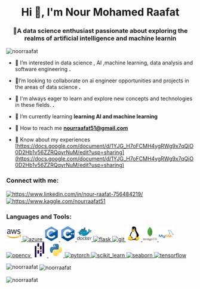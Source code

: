 <h1 align="center">Hi 👋, I'm Nour Mohamed Raafat</h1>
<h3 align="center">👀A data science enthusiast passionate about exploring the realms of artificial intelligence and machine learnin</h3>

<p align="left"> <img src="https://komarev.com/ghpvc/?username=noorraafat&label=Profile%20views&color=0e75b6&style=flat" alt="noorraafat" /> </p>

- 👀 I’m interested in data science , AI ,machine learning, data analysis and software engineering **.**

- 💼I’m looking to collaborate on ai engineer opportunities and projects in the areas of data science **.**

- 🧠 I'm always eager to learn and explore new concepts and technologies in these fields. **.**

- 🌱 I’m currently learning **learning AI and machine learning**

- 💌 How to reach me **nourraafat51@gmail.com**

- 📄 Know about my experiences [https://docs.google.com/document/d/1YJG_H7oFCMH4ygRWg9x7qQjO0D2Hb1v56ZZRQqyrNuM/edit?usp=sharing](https://docs.google.com/document/d/1YJG_H7oFCMH4ygRWg9x7qQjO0D2Hb1v56ZZRQqyrNuM/edit?usp=sharing)

<h3 align="left">Connect with me:</h3>
<p align="left">
<a href="https://www.linkedin.com/in/nour-raafat-756484219/" target="blank"><img align="center" src="https://raw.githubusercontent.com/rahuldkjain/github-profile-readme-generator/master/src/images/icons/Social/linked-in-alt.svg" alt="https://www.linkedin.com/in/nour-raafat-756484219/" height="30" width="40" /></a>
<a href="https://www.kaggle.com/nourraafat51" target="blank"><img align="center" src="https://raw.githubusercontent.com/rahuldkjain/github-profile-readme-generator/master/src/images/icons/Social/kaggle.svg" alt="https://www.kaggle.com/nourraafat51" height="30" width="40" /></a>
</p>

<h3 align="left">Languages and Tools:</h3>
<p align="left"> <a href="https://aws.amazon.com" target="_blank" rel="noreferrer"> <img src="https://raw.githubusercontent.com/devicons/devicon/master/icons/amazonwebservices/amazonwebservices-original-wordmark.svg" alt="aws" width="40" height="40"/> </a> <a href="https://azure.microsoft.com/en-in/" target="_blank" rel="noreferrer"> <img src="https://www.vectorlogo.zone/logos/microsoft_azure/microsoft_azure-icon.svg" alt="azure" width="40" height="40"/> </a> <a href="https://www.cprogramming.com/" target="_blank" rel="noreferrer"> <img src="https://raw.githubusercontent.com/devicons/devicon/master/icons/c/c-original.svg" alt="c" width="40" height="40"/> </a> <a href="https://www.w3schools.com/cpp/" target="_blank" rel="noreferrer"> <img src="https://raw.githubusercontent.com/devicons/devicon/master/icons/cplusplus/cplusplus-original.svg" alt="cplusplus" width="40" height="40"/> </a> <a href="https://www.docker.com/" target="_blank" rel="noreferrer"> <img src="https://raw.githubusercontent.com/devicons/devicon/master/icons/docker/docker-original-wordmark.svg" alt="docker" width="40" height="40"/> </a> <a href="https://flask.palletsprojects.com/" target="_blank" rel="noreferrer"> <img src="https://www.vectorlogo.zone/logos/pocoo_flask/pocoo_flask-icon.svg" alt="flask" width="40" height="40"/> </a> <a href="https://git-scm.com/" target="_blank" rel="noreferrer"> <img src="https://www.vectorlogo.zone/logos/git-scm/git-scm-icon.svg" alt="git" width="40" height="40"/> </a> <a href="https://www.linux.org/" target="_blank" rel="noreferrer"> <img src="https://raw.githubusercontent.com/devicons/devicon/master/icons/linux/linux-original.svg" alt="linux" width="40" height="40"/> </a> <a href="https://www.mongodb.com/" target="_blank" rel="noreferrer"> <img src="https://raw.githubusercontent.com/devicons/devicon/master/icons/mongodb/mongodb-original-wordmark.svg" alt="mongodb" width="40" height="40"/> </a> <a href="https://www.mysql.com/" target="_blank" rel="noreferrer"> <img src="https://raw.githubusercontent.com/devicons/devicon/master/icons/mysql/mysql-original-wordmark.svg" alt="mysql" width="40" height="40"/> </a> <a href="https://opencv.org/" target="_blank" rel="noreferrer"> <img src="https://www.vectorlogo.zone/logos/opencv/opencv-icon.svg" alt="opencv" width="40" height="40"/> </a> <a href="https://pandas.pydata.org/" target="_blank" rel="noreferrer"> <img src="https://raw.githubusercontent.com/devicons/devicon/2ae2a900d2f041da66e950e4d48052658d850630/icons/pandas/pandas-original.svg" alt="pandas" width="40" height="40"/> </a> <a href="https://www.python.org" target="_blank" rel="noreferrer"> <img src="https://raw.githubusercontent.com/devicons/devicon/master/icons/python/python-original.svg" alt="python" width="40" height="40"/> </a> <a href="https://pytorch.org/" target="_blank" rel="noreferrer"> <img src="https://www.vectorlogo.zone/logos/pytorch/pytorch-icon.svg" alt="pytorch" width="40" height="40"/> </a> <a href="https://scikit-learn.org/" target="_blank" rel="noreferrer"> <img src="https://upload.wikimedia.org/wikipedia/commons/0/05/Scikit_learn_logo_small.svg" alt="scikit_learn" width="40" height="40"/> </a> <a href="https://seaborn.pydata.org/" target="_blank" rel="noreferrer"> <img src="https://seaborn.pydata.org/_images/logo-mark-lightbg.svg" alt="seaborn" width="40" height="40"/> </a> <a href="https://www.tensorflow.org" target="_blank" rel="noreferrer"> <img src="https://www.vectorlogo.zone/logos/tensorflow/tensorflow-icon.svg" alt="tensorflow" width="40" height="40"/> </a> </p>

<p><img align="left" src="https://github-readme-stats.vercel.app/api/top-langs?username=noorraafat&show_icons=true&locale=en&layout=compact" alt="noorraafat" /></p>

<p>&nbsp;<img align="center" src="https://github-readme-stats.vercel.app/api?username=noorraafat&show_icons=true&locale=en" alt="noorraafat" /></p>

<p><img align="center" src="https://github-readme-streak-stats.herokuapp.com/?user=noorraafat&" alt="noorraafat" /></p>
